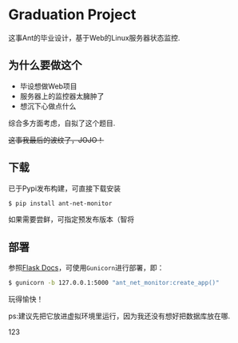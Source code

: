 # Graduation Project

这事Ant的毕业设计，基于Web的Linux服务器状态监控.

## 为什么要做这个

* 毕设想做Web项目
* 服务器上的监控器太臃肿了
* 想沉下心做点什么

综合多方面考虑，自拟了这个题目.

~~这事我最后的波纹了，JOJO！~~

## 下载

已于Pypi发布构建，可直接下载安装

```bash
$ pip install ant-net-monitor
```

如果需要尝鲜，可指定预发布版本（智将

## 部署

参照[Flask Docs](https://dormousehole.readthedocs.io/en/latest/deploying/wsgi-standalone.html)，可使用`Gunicorn`进行部署，即：

```bash
$ gunicorn -b 127.0.0.1:5000 "ant_net_monitor:create_app()"
```

玩得愉快！

ps:建议先把它放进虚拟环境里运行，因为我还没有想好把数据库放在哪.

123
